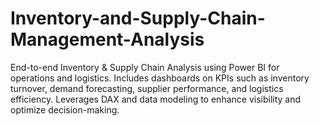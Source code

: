 # Inventory-and-Supply-Chain-Management-Analysis
End-to-end Inventory &amp; Supply Chain Analysis using Power BI for operations and logistics. Includes dashboards on KPIs such as inventory turnover, demand forecasting, supplier performance, and logistics efficiency. Leverages DAX and data modeling to enhance visibility and optimize decision-making.
